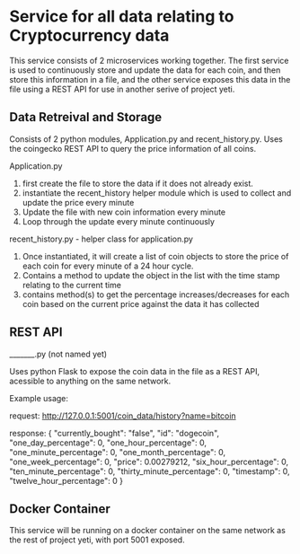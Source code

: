 # Service for all data relating to Cryptocurrency data #

This service consists of 2 microservices working together. The first service is used to continuously store and update the data for each coin, and then store this information in a file, and the other service exposes this data in the file using a REST API for use in another serive of project yeti.

## Data Retreival and Storage ##
Consists of 2 python modules, Application.py and recent_history.py. Uses the coingecko REST API to query the price information of all coins. 

Application.py 
1. first create the file to store the data if it does not already exist.
2. instantiate the recent_history helper module which is used to collect and update the price every minute 
3. Update the file with new coin information every minute
4. Loop through the update every minute continuously

recent_history.py - helper class for application.py
1. Once instantiated, it will create a list of coin objects to store the price of each coin for every minute of a 24 hour cycle.
2. Contains a method to update the object in the list with the time stamp relating to the current time
3. contains method(s) to get the percentage increases/decreases for each coin based on the current price against the data it has collected

## REST API ##
_______.py (not named yet)

Uses python Flask to expose the coin data in the file as a REST API, acessible to anything on the same network. 

Example usage:

request: http://127.0.0.1:5001/coin_data/history?name=bitcoin

response: 
{
  "currently_bought": "false", 
  "id": "dogecoin", 
  "one_day_percentage": 0, 
  "one_hour_percentage": 0, 
  "one_minute_percentage": 0, 
  "one_month_percentage": 0, 
  "one_week_percentage": 0, 
  "price": 0.00279212, 
  "six_hour_percentage": 0, 
  "ten_minute_percentage": 0, 
  "thirty_minute_percentage": 0, 
  "timestamp": 0, 
  "twelve_hour_percentage": 0
}

## Docker Container

This service will be running on a docker container on the same network as the rest of project yeti, with port 5001 exposed. 